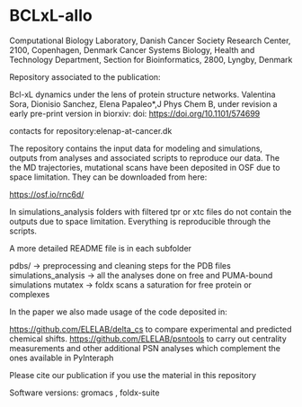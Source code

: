 # BCLxL-allo
Computational Biology Laboratory, Danish Cancer Society Research Center, 2100, Copenhagen, Denmark
Cancer Systems Biology, Health and Technology Department, Section for Bioinformatics, 2800, Lyngby, Denmark


Repository associated to the publication:

Bcl-xL dynamics under the lens of protein structure networks. Valentina Sora, Dionisio Sanchez, Elena Papaleo*,J Phys Chem B, under revision
a early pre-print version in biorxiv: doi: https://doi.org/10.1101/574699

contacts for repository:elenap-at-cancer.dk

The repository contains the input data for modeling and simulations, outputs from analyses and associated scripts to reproduce our data. The the MD trajectories, mutational scans have been deposited in OSF due to space limitation. They can be downloaded from here:

https://osf.io/rnc6d/

In simulations_analysis folders with filtered tpr or xtc files do not contain the outputs due to space limitation. Everything is reproducible through the scripts.

A more detailed README file is in each subfolder

pdbs/ -> preprocessing and cleaning steps for the PDB files
simulations_analysis -> all the analyses done on free and PUMA-bound simulations
mutatex -> foldx scans a saturation for free protein or complexes


In the paper we also made usage of the code deposited in: 

https://github.com/ELELAB/delta_cs to compare experimental and predicted chemical shifts. 
https://github.com/ELELAB/psntools to carry out centrality measurements and other additional PSN analyses
which complement the ones available in PyInteraph 


Please cite our publication if you use the material in this repository

Software versions: gromacs , foldx-suite



